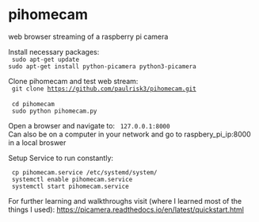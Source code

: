 # pihomecam
web browser streaming of a raspberry pi camera


Install necessary packages:\
  <code> sudo apt-get update </code>\
  <code>sudo apt-get install python-picamera python3-picamera</code>
  
Clone pihomecam and test web stream:\
  <code> git clone https://github.com/paulrisk3/pihomecam.git </code>\
  <code> cd pihomecam </code>\
  <code> sudo python pihomecam.py </code>
  
Open a browser and navigate to: <code> 127.0.0.1:8000 </code>\
Can also be on a computer in your network and go to raspbery_pi_ip:8000 in a local broswer



Setup Service to run constantly:

<code> cp pihomecam.service /etc/systemd/system/ </code>\
<code> systemctl enable pihomecam.service </code>\
<code> systemctl start pihomecam.service </code>




  
  
















For further learning and walkthroughs visit (where I learned most of the things I used): https://picamera.readthedocs.io/en/latest/quickstart.html
